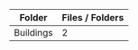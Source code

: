 | Folder    |   Files / Folders |
|-----------|-------------------|
| Buildings |                 2 |